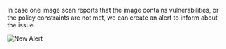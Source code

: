 In case one image scan reports that the image contains vulnerabilities, or the policy constraints are not met, we can create an alert to inform about the issue.

![New Alert](/sysdig/courses/secure/secure-image-scanning-and-ci-cd/assets/image26.png)